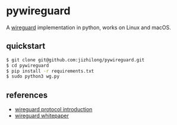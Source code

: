 # pywireguard
A [wireguard](https://www.wireguard.com/) implementation in python, works on Linux and macOS.

## quickstart
```bash
$ git clone git@github.com:jizhilong/pywireguard.git
$ cd pywireguard
$ pip install -r requirements.txt
$ sudo python3 wg.py
```

## references
- [wireguard protocol introduction](https://www.wireguard.com/protocol/)
- [wireguard whitepaper](https://www.wireguard.com/papers/wireguard.pdf)